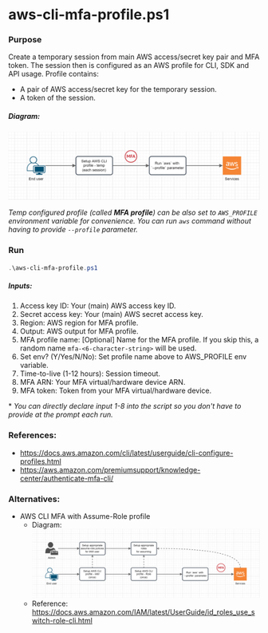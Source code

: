 # aws-cli-mfa-profile.ps1

### Purpose
Create a temporary session from main AWS access/secret key pair and MFA token. The session then is configured as an AWS profile for CLI, SDK and API usage. Profile contains:
- A pair of AWS access/secret key for the temporary session.
- A token of the session.

##### Diagram:
![AWS CLI MFA with temp profile diagram](aws-cli-mfa-profile-diagram.png "AWS CLI MFA with temp profile diagram")

*Temp configured profile (called **MFA profile**) can be also set to `AWS_PROFILE` environment variable for convenience. You can run `aws` command without having to provide `--profile` parameter.*

### Run
```powershell
.\aws-cli-mfa-profile.ps1
```

##### Inputs:
1. Access key ID: Your (main) AWS access key ID.
2. Secret access key: Your (main) AWS secret access key.
3. Region: AWS region for MFA profile.
4. Output: AWS output for MFA profile.
5. MFA profile name: [Optional] Name for the MFA profile. If you skip this, a random name `mfa-<6-character-string>` will be used.
6. Set env? (Y/Yes/N/No): Set profile name above to AWS_PROFILE env variable.
7. Time-to-live (1-12 hours): Session timeout.
8. MFA ARN: Your MFA virtual/hardware device ARN.
9. MFA token: Token from your MFA virtual/hardware device.

\* *You can directly declare input 1-8 into the script so you don't have to provide at the prompt each run.*

### References:
- https://docs.aws.amazon.com/cli/latest/userguide/cli-configure-profiles.html
- https://aws.amazon.com/premiumsupport/knowledge-center/authenticate-mfa-cli/

### Alternatives:
- AWS CLI MFA with Assume-Role profile
  - Diagram: ![AWS CLI MFA with Assume-Role profile diagram](aws-cli-mfa-assume-role-diagram.png "AWS CLI MFA with Assume-Role profile diagram")
  - Reference: https://docs.aws.amazon.com/IAM/latest/UserGuide/id_roles_use_switch-role-cli.html
